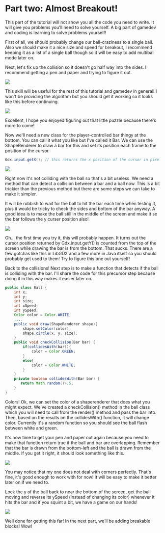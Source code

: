# Part two: Almost Breakout!
This part of the tutorial will not show you all the code you need to write. It will give you problems you'll need to solve yourself. A big part of gamedev and coding is learning to solve problems yourself!

First of all, we should probably change our ball-craziness to a single ball. Also we should make it a nice size and speed for breakout, I recommend keeping it as a list of a single ball though so it will be easy to add multiball mode later on.

Next, let's fix up the collision so it doesn't go half way into the sides. I recommend getting a pen and paper and trying to figure it out. 

![](http://tann.space/HelloLibgdx/calc.jpg)

This skill will be useful for the rest of this tutorial and gamedev in general! I won't be providing the algorithm but you should get it working so it looks like this before continuing.

![](http://tann.space/HelloLibgdx/wall.gif)

Excellent, I hope you enjoyed figuring out that little puzzle because there's more to come!

Now we'll need a new class for the player-controlled bar thingy at the bottom. You can call it what you like but I've called it Bar. We can use the ShapeRenderer to draw a bar for this and set its position each frame to the position of the cursor.
```Java
Gdx.input.getX(); // this returns the x position of the cursor in pixels
```

![](http://tann.space/HelloLibgdx/bar.gif)

Right now it's not colliding with the ball so that's a bit useless. We need a method that can detect a collision between a bar and a ball now. This is a bit trickier than the previous method but there are some steps we can take to make it simpler.

It will be rubbish to wait for the ball to hit the bar each time when testing it, plus it would be tricky to check the sides and bottom of the bar anyway. A good idea is to make the ball still in the middle of the screen and make it so the bar follows the y curser position also! 

![](http://tann.space/HelloLibgdx/invert.gif)

Oh... the first time you try it, this will probably happen. It turns out the cursor position returned by Gdx.input.getY() is counted from the top of the screen while drawing the bar is from the bottom. That sucks. There are a few gotchas like this in LibGDX and a few more in Java itself so you should probably get used to them! Try to figure this one out yourself!

Back to the collisions! Next step is to make a function that detects if the ball is colliding with the bar. I'll share the code for this precursor step because doing it in this way makes it easier later on.

```Java
public class Ball {
    int x;
    int y;
    int size;
    int xSpeed;
    int ySpeed;
    Color color = Color.WHITE;
    ....
    public void draw(ShapeRenderer shape){
        shape.setColor(color);
        shape.circle(x, y, size);
    }
    public void checkCollision(Bar bar) {
        if(collidesWith(bar)){
            color = Color.GREEN;
        }
        else{
            color = Color.WHITE;
        }
    }
    private boolean collidesWith(Bar bar) {
       return Math.random()>.5;
    }
}
```

Colors! Ok, we can set the color of a shaperenderer that does what you might expect. We've created a checkCollision() method in the ball class which you will need to call from the render() method and pass the bar into. Then, based on the results on the collidesWith() function, it will change color. Currently it's a random function so you should see the ball flash between white and green.

It's now time to get your pen and paper out again because you need to make that function return true if the ball and bar are overlapping. Remember that the bar is drawn from the bottom-left and the ball is drawn from the middle. If you get it right, it should look something like this.

![](http://tann.space/HelloLibgdx/detected.gif)

You may notice that my one does not deal with corners perfectly. That's fine, it's good enough to work with for now! It will be easy to make it better later on if we need to.

Lock the y of the ball back to near the bottom of the screen, get the ball moving and reverse its ySpeed (instead of changing its color) whenever it hits the bar and if you squint a bit, we have a game on our hands!

![](http://tann.space/HelloLibgdx/ballbar.gif)

Well done for getting this far! In the next part, we'll be adding breakable blocks! Wow!